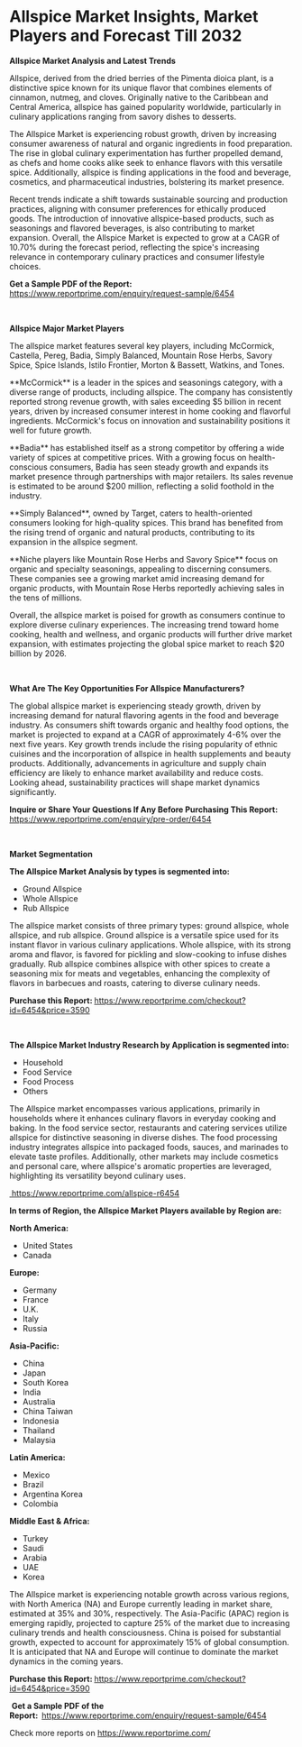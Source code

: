 <p><h1>Allspice Market Insights, Market Players and Forecast Till 2032</h1></p><p><strong>Allspice Market Analysis and Latest Trends</strong></p>
<p><p>Allspice, derived from the dried berries of the Pimenta dioica plant, is a distinctive spice known for its unique flavor that combines elements of cinnamon, nutmeg, and cloves. Originally native to the Caribbean and Central America, allspice has gained popularity worldwide, particularly in culinary applications ranging from savory dishes to desserts.</p><p>The Allspice Market is experiencing robust growth, driven by increasing consumer awareness of natural and organic ingredients in food preparation. The rise in global culinary experimentation has further propelled demand, as chefs and home cooks alike seek to enhance flavors with this versatile spice. Additionally, allspice is finding applications in the food and beverage, cosmetics, and pharmaceutical industries, bolstering its market presence.</p><p>Recent trends indicate a shift towards sustainable sourcing and production practices, aligning with consumer preferences for ethically produced goods. The introduction of innovative allspice-based products, such as seasonings and flavored beverages, is also contributing to market expansion. Overall, the Allspice Market is expected to grow at a CAGR of 10.70% during the forecast period, reflecting the spice's increasing relevance in contemporary culinary practices and consumer lifestyle choices.</p></p>
<p><strong>Get a Sample PDF of the Report:&nbsp;</strong> <a href="https://www.reportprime.com/enquiry/request-sample/6454?utm_campaign=3367&utm_medium=2&utm_source=Github&utm_content=ia&utm_term=19032025&utm_id=allspice">https://www.reportprime.com/enquiry/request-sample/6454</a></p>
<p>&nbsp;</p>
<p><strong>Allspice Major Market Players</strong></p>
<p><p>The allspice market features several key players, including McCormick, Castella, Pereg, Badia, Simply Balanced, Mountain Rose Herbs, Savory Spice, Spice Islands, Istilo Frontier, Morton & Bassett, Watkins, and Tones. </p><p>**McCormick** is a leader in the spices and seasonings category, with a diverse range of products, including allspice. The company has consistently reported strong revenue growth, with sales exceeding $5 billion in recent years, driven by increased consumer interest in home cooking and flavorful ingredients. McCormick's focus on innovation and sustainability positions it well for future growth.</p><p>**Badia** has established itself as a strong competitor by offering a wide variety of spices at competitive prices. With a growing focus on health-conscious consumers, Badia has seen steady growth and expands its market presence through partnerships with major retailers. Its sales revenue is estimated to be around $200 million, reflecting a solid foothold in the industry.</p><p>**Simply Balanced**, owned by Target, caters to health-oriented consumers looking for high-quality spices. This brand has benefited from the rising trend of organic and natural products, contributing to its expansion in the allspice segment.</p><p>**Niche players like Mountain Rose Herbs and Savory Spice** focus on organic and specialty seasonings, appealing to discerning consumers. These companies see a growing market amid increasing demand for organic products, with Mountain Rose Herbs reportedly achieving sales in the tens of millions.</p><p>Overall, the allspice market is poised for growth as consumers continue to explore diverse culinary experiences. The increasing trend toward home cooking, health and wellness, and organic products will further drive market expansion, with estimates projecting the global spice market to reach $20 billion by 2026.</p></p>
<p>&nbsp;</p>
<p><strong>What Are The Key Opportunities For Allspice Manufacturers?</strong></p>
<p><p>The global allspice market is experiencing steady growth, driven by increasing demand for natural flavoring agents in the food and beverage industry. As consumers shift towards organic and healthy food options, the market is projected to expand at a CAGR of approximately 4-6% over the next five years. Key growth trends include the rising popularity of ethnic cuisines and the incorporation of allspice in health supplements and beauty products. Additionally, advancements in agriculture and supply chain efficiency are likely to enhance market availability and reduce costs. Looking ahead, sustainability practices will shape market dynamics significantly.</p></p>
<p><strong>Inquire or Share Your Questions If Any Before Purchasing This Report:</strong> <a href="https://www.reportprime.com/enquiry/pre-order/6454?utm_campaign=3367&utm_medium=2&utm_source=Github&utm_content=ia&utm_term=19032025&utm_id=allspice">https://www.reportprime.com/enquiry/pre-order/6454</a></p>
<p>&nbsp;</p>
<p><strong>Market Segmentation</strong></p>
<p><strong>The Allspice Market Analysis by types is segmented into:</strong></p>
<p><ul><li>Ground Allspice</li><li>Whole Allspice</li><li>Rub Allspice</li></ul></p>
<p><p>The allspice market consists of three primary types: ground allspice, whole allspice, and rub allspice. Ground allspice is a versatile spice used for its instant flavor in various culinary applications. Whole allspice, with its strong aroma and flavor, is favored for pickling and slow-cooking to infuse dishes gradually. Rub allspice combines allspice with other spices to create a seasoning mix for meats and vegetables, enhancing the complexity of flavors in barbecues and roasts, catering to diverse culinary needs.</p></p>
<p><strong>Purchase this Report:&nbsp;</strong><a href="https://www.reportprime.com/checkout?id=6454&price=3590&utm_campaign=3367&utm_medium=2&utm_source=Github&utm_content=ia&utm_term=19032025&utm_id=allspice">https://www.reportprime.com/checkout?id=6454&price=3590</a></p>
<p>&nbsp;</p>
<p><strong>The Allspice Market Industry Research by Application is segmented into:</strong></p>
<p><ul><li>Household</li><li>Food Service</li><li>Food Process</li><li>Others</li></ul></p>
<p><p>The Allspice market encompasses various applications, primarily in households where it enhances culinary flavors in everyday cooking and baking. In the food service sector, restaurants and catering services utilize allspice for distinctive seasoning in diverse dishes. The food processing industry integrates allspice into packaged foods, sauces, and marinades to elevate taste profiles. Additionally, other markets may include cosmetics and personal care, where allspice's aromatic properties are leveraged, highlighting its versatility beyond culinary uses.</p></p>
<p><a href="https://www.reportprime.com/allspice-r6454?utm_campaign=3367&utm_medium=2&utm_source=Github&utm_content=ia&utm_term=19032025&utm_id=allspice">&nbsp;https://www.reportprime.com/allspice-r6454</a></p>
<p><strong>In terms of Region, the Allspice Market Players available by Region are:</strong></p>
<p>
    <p> <strong> North America: </strong>
        <ul>
            <li>United States</li>
            <li>Canada</li>
        </ul>
        </p> 
    <p> <strong> Europe: </strong>
        <ul>
            <li>Germany</li>
            <li>France</li>
            <li>U.K.</li>
            <li>Italy</li>
            <li>Russia</li>
        </ul>
        </p> 
    <p> <strong> Asia-Pacific: </strong>
        <ul>
            <li>China</li>
            <li>Japan</li>
            <li>South Korea</li>
            <li>India</li>
            <li>Australia</li>
            <li>China Taiwan</li>
            <li>Indonesia</li>
            <li>Thailand</li>
            <li>Malaysia</li>
        </ul>
        </p> 
    <p> <strong> Latin America: </strong>
        <ul>
            <li>Mexico</li>
            <li>Brazil</li>
            <li>Argentina Korea</li>
            <li>Colombia</li>
        </ul>
        </p> 
    <p> <strong> Middle East & Africa: </strong>
        <ul>
            <li>Turkey</li>
            <li>Saudi</li>
            <li>Arabia</li>
            <li>UAE</li>
            <li>Korea</li>
        </ul>
    </p>
    </p>
<p><p>The Allspice market is experiencing notable growth across various regions, with North America (NA) and Europe currently leading in market share, estimated at 35% and 30%, respectively. The Asia-Pacific (APAC) region is emerging rapidly, projected to capture 25% of the market due to increasing culinary trends and health consciousness. China is poised for substantial growth, expected to account for approximately 15% of global consumption. It is anticipated that NA and Europe will continue to dominate the market dynamics in the coming years.</p></p>
<p><strong>Purchase this Report: </strong><a href="https://www.reportprime.com/checkout?id=6454&price=3590&utm_campaign=3367&utm_medium=2&utm_source=Github&utm_content=ia&utm_term=19032025&utm_id=allspice">https://www.reportprime.com/checkout?id=6454&price=3590</a></p>
<p>&nbsp;<strong>Get a Sample PDF of the Report:&nbsp;&nbsp;</strong><a href="https://www.reportprime.com/enquiry/request-sample/6454?utm_campaign=3367&utm_medium=2&utm_source=Github&utm_content=ia&utm_term=19032025&utm_id=allspice">https://www.reportprime.com/enquiry/request-sample/6454</a></p>
<p><strong></strong></p>
<p>Check more reports on <a href="https://www.reportprime.com/?utm_campaign=3367&utm_medium=2&utm_source=Github&utm_content=ia&utm_term=19032025&utm_id=allspice">https://www.reportprime.com/</a></p>